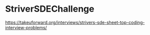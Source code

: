 # StriverSDEChallenge
https://takeuforward.org/interviews/strivers-sde-sheet-top-coding-interview-problems/
